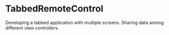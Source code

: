 # TabbedRemoteControl
Developing a tabbed application with multiple screens. Sharing data among different view controllers.

